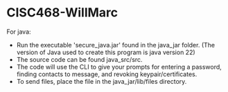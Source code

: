 # CISC468-WillMarc
For java:
- Run the executable 'secure_java.jar' found in the java_jar folder. (The version of Java used to create this program is java version 22)
- The source code can be found java_src/src.
- The code will use the CLI to give your prompts for entering a password, finding contacts to message, and revoking keypair/certificates.
- To send files, place the file in the java_jar/lib/files directory. 
